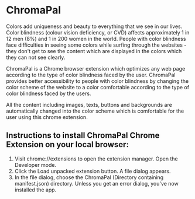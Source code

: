 # ChromaPal

Colors add uniqueness and beauty to everything that we see in our lives. Color blindness (colour vision deficiency, or CVD) affects approximately 1 in 12 men (8%) and 1 in 200 women in the world. People with color blindness face difficulties in seeing some colors while surfing through the websites - they don't get to see the content which are displayed in the colors which they can not see clearly.

ChromaPal is a Chrome browser extension which optimizes any web page according to the type of color blindness faced by the user. ChromaPal provides better accessibility to people with color blindness by changing the color scheme of the website to a color comfortable according to the type of color blindness faced by the users.

All the content including images, texts, buttons and backgrounds are automatically changed into the color scheme which is comfortable for the user using this chrome extension.

## Instructions to install ChromaPal Chrome Extension on your local browser:
1. Visit chrome://extensions to open the extension manager. Open the Developer mode.
2. Click the Load unpacked extension button. A file dialog appears.
3. In the file dialog, choose the ChromaPal (Directory containing manifest.json) directory. Unless you get an error dialog, you've now installed the app.
